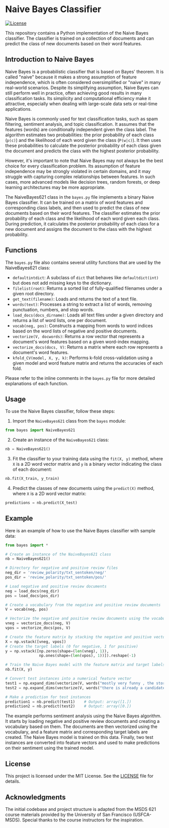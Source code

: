 # Naive Bayes Classifier

[![License](https://img.shields.io/badge/license-MIT-blue.svg)](https://opensource.org/licenses/MIT)

This repository contains a Python implementation of the Naive Bayes classifier. The classifier is trained on a collection of documents and can predict the class of new documents based on their word features.

## Introduction to Naive Bayes

Naive Bayes is a probabilistic classifier that is based on Bayes' theorem. It is called "naive" because it makes a strong assumption of feature independence, which is often considered oversimplified or "naive" in many real-world scenarios. Despite its simplifying assumption, Naive Bayes can still perform well in practice, often achieving good results in many classification tasks. Its simplicity and computational efficiency make it attractive, especially when dealing with large-scale data sets or real-time applications. 

Naive Bayes is commonly used for text classification tasks, such as spam filtering, sentiment analysis, and topic classification. It assumes that the features (words) are conditionally independent given the class label. The algorithm estimates two probabilities: the prior probability of each class (`p(c)`) and the likelihood of each word given the class (`P(w|c)`). It then uses these probabilities to calculate the posterior probability of each class given the document and predicts the class with the highest posterior probability.

However, it's important to note that Naive Bayes may not always be the best choice for every classification problem. Its assumption of feature independence may be strongly violated in certain domains, and it may struggle with capturing complex relationships between features. In such cases, more advanced models like decision trees, random forests, or deep learning architectures may be more appropriate.

The NaiveBayes621 class in the `bayes.py` file implements a binary Naive Bayes classifier. It can be trained on a matrix of word features and corresponding class labels, and then used to predict the class of new documents based on their word features. The classifier estimates the prior probability of each class and the likelihood of each word given each class. During prediction, it calculates the posterior probability of each class for a new document and assigns the document to the class with the highest probability.

## Functions

The `bayes.py` file also contains several utility functions that are used by the NaiveBayes621 class:

- `defaultintdict`: A subclass of `dict` that behaves like `defaultdict(int)` but does not add missing keys to the dictionary.
- `filelist(root)`: Returns a sorted list of fully-qualified filenames under a given root directory.
- `get_text(filename)`: Loads and returns the text of a text file.
- `words(text)`: Processes a string to extract a list of words, removing punctuation, numbers, and stop words.
- `load_docs(docs_dirname)`: Loads all text files under a given directory and returns a list of word lists, one per document.
- `vocab(neg, pos)`: Constructs a mapping from words to word indices based on the word lists of negative and positive documents.
- `vectorize(V, docwords)`: Returns a row vector that represents a document's word features based on a given word-index mapping.
- `vectorize_docs(docs, V)`: Returns a matrix where each row represents a document's word features.
- `kfold_CV(model, X, y, k)`: Performs k-fold cross-validation using a given model and word feature matrix and returns the accuracies of each fold.

Please refer to the inline comments in the `bayes.py` file for more detailed explanations of each function.

## Usage

To use the Naive Bayes classifier, follow these steps:

1. Import the `NaiveBayes621` class from the `bayes` module:
```python
from bayes import NaiveBayes621
```

2. Create an instance of the `NaiveBayes621` class:
```python
nb = NaiveBayes621()
```

3. Fit the classifier to your training data using the `fit(X, y)` method, where `X` is a 2D word vector matrix and `y` is a binary vector indicating the class of each document:
```python
nb.fit(X_train, y_train)
```

4. Predict the classes of new documents using the `predict(X)` method, where `X` is a 2D word vector matrix:
```python
predictions = nb.predict(X_test)
```

## Example

Here is an example of how to use the Naive Bayes classifier with sample data:

```python
from bayes import *

# Create an instance of the NaiveBayes621 class
nb = NaiveBayes621()

# Directory for negative and positive review files
neg_dir = 'review_polarity/txt_sentoken/neg/'
pos_dir = 'review_polarity/txt_sentoken/pos/'

# Load negative and positive review documents
neg = load_docs(neg_dir)
pos = load_docs(pos_dir)

# Create a vocabulary from the negative and positive review documents
V = vocab(neg, pos)

# Vectorize the negative and positive review documents using the vocabulary
vneg = vectorize_docs(neg, V)
vpos = vectorize_docs(pos, V)

# Create the feature matrix by stacking the negative and positive vectors
X = np.vstack([vneg, vpos])
# Create the target labels (0 for negative, 1 for positive)
y = np.vstack([np.zeros(shape=(len(vneg), 1)),
               np.ones(shape=(len(vpos), 1))]).reshape(-1)

# Train the Naive Bayes model with the feature matrix and target labels
nb.fit(X, y)

# Convert test instances into a numerical feature vector
test1 = np.expand_dims(vectorize(V, words("mostly very funny , the story is quite appealing.")), axis=0)
test2 = np.expand_dims(vectorize(V, words("there is already a candidate for the worst of 1997.")), axis=0)

# Make a prediction for test instances
prediction1 = nb.predict(test1)    # Output: array([1.])
prediction2 = nb.predict(test2)    # Output: array([0.])
```

The example performs sentiment analysis using the Naive Bayes algorithm. It starts by loading negative and positive review documents and creating a vocabulary based on them. The documents are then vectorized using the vocabulary, and a feature matrix and corresponding target labels are created. The Naive Bayes model is trained on this data. Finally, two test instances are converted into feature vectors and used to make predictions on their sentiment using the trained model.

## License

This project is licensed under the MIT License. See the [LICENSE](LICENSE) file for details.

## Acknowledgments

The initial codebase and project structure is adapted from the MSDS 621 course materials provided by the University of San Francisco (USFCA-MSDS). Special thanks to the course instructors for the inspiration.
